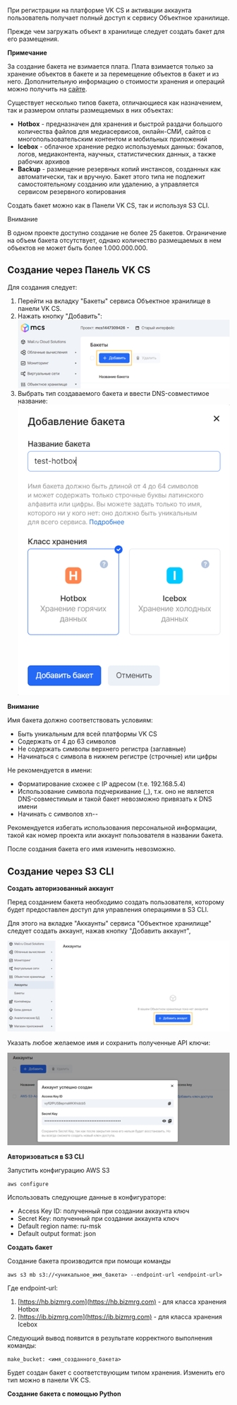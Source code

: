 При регистрации на платформе VK CS и активации аккаунта пользователь получает полный доступ к сервису Объектное хранилище.

Прежде чем загружать объект в хранилище следует создать бакет для его размещения.

**Примечание**

За создание бакета не взимается плата. Плата взимается только за хранение объектов в бакете и за перемещение объектов в бакет и из него. Дополнительную информацию о стоимости хранения и операций можно получить на [сайте](https://mcs.mail.ru/pricing/).

Существует несколько типов бакета, отличающиеся как назначением, так и размером оплаты размещаемых в них объектах:

- **Hotbox** \- предназначен для хранения и быстрой раздачи большого количества файлов для медиасервисов, онлайн-СМИ, сайтов с многопользовательским контентом и мобильных приложений
- **Icebox** \- облачное хранение редко используемых данных: бэкапов, логов, медиаконтента, научных, статистических данных, а также рабочих архивов
- **Backup** \- размещение резервных копий инстансов, созданных как автоматически, так и вручную. Бакет этого типа не подлежит самостоятельному созданию или удалению, а управляется сервисом резервного копирования

Создать бакет можно как в Панели VK CS, так и используя S3 CLI.

Внимание

В одном проекте доступно создание не более 25 бакетов. Ограничение на объем бакета отсутствует, однако количество размещаемых в нем объектов не может быть более 1.000.000.000.

## Создание через Панель VK CS

Для создания следует:

1.  Перейти на вкладку "Бакеты" сервиса Объектное хранилище в панели VK CS.
2.  Нажать кнопку "Добавить":![](./assets/1597785606110-1597785606110.png)
3.  Выбрать тип создаваемого бакета и ввести DNS-совместимое название:![](./assets/1597785695425-1597785695425.png)

**Внимание**

Имя бакета должно соответствовать условиям:

- Быть уникальным для всей платформы VK CS
- Содержать от 4 до 63 символов
- Не содержать символы верхнего регистра (заглавные)
- Начинаться с символа в нижнем регистре (строчные) или цифры

Не рекомендуется в имени:

- Форматирование схожее с IP адресом (т.е. 192.168.5.4)
- Использование символа подчеркивание (\_), т.к. оно не является DNS-совместимым и такой бакет невозможно привязать к DNS имени
- Начинать с символов xn--

Рекомендуется избегать использования персональной информации, такой как номер проекта или аккаунт пользователя в названии бакета.

После создания бакета его имя изменить невозможно.

## Создание через S3 CLI

**Создать авторизованный аккаунт**

Перед созданием бакета необходимо создать пользователя, которому будет предоставлен доступ для управления операциями в S3 CLI.

Для этого на вкладке "Аккаунты" сервиса "Объектное хранилище" следует создать аккаунт, нажав кнопку "Добавить аккаунт",

![](./assets/1597788015821-1597788015821.png)

Указать любое желаемое имя и сохранить полученные API ключи:

![](./assets/1597788080735-1597788080735.png)

**Авторизоваться в S3 CLI**

Запустить конфигурацию AWS S3

```
aws configure
```

Использовать следующие данные в конфигураторе:

- Access Key ID: полученный при создании аккаунта ключ
- Secret Key: полученный при создании аккаунта ключ
- Default region name: ru-msk
- Default output format: json

**Создать бакет**

Создание бакета производится при помощи команды

```
aws s3 mb s3://<уникальное_имя_бакета> --endpoint-url <endpoint-url>
```

Где endpoint-url:

1.  [https://hb.bizmrg.com](https://hb.bizmrg.com) - для класса хранения Hotbox
2.  [https://ib.bizmrg.com](https://ib.bizmrg.com) - для класса хранения Icebox

Следующий вывод появится в результате корректного выполнения команды:

```
make_bucket: <имя_созданного_бакета>
```

Будет создан бакет с соответствующим типом хранения. Изменить его тип можно в панели VK CS.

**Создание бакета с помощью Python**
